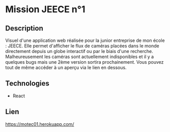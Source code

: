 # Mission JEECE n°1
## Description
Visuel d'une application web réalisée pour la junior entreprise de mon école : JEECE.
Elle permet d'afficher le flux de caméras placées dans le monde directement depuis un globe interactif ou par le biais d'une recherche.
Malheureusement les caméras sont actuellement indisponibles et il y a quelques bugs mais une 2ème version sortira prochainement.
Vous pouvez tout de même accéder à un aperçu via le lien en dessous.
## Technologies
* React
## Lien
https://motec01.herokuapp.com/
